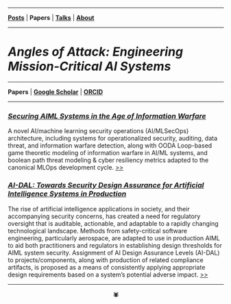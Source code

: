 -------

[**Posts**](https://anglesofattack.io/posts.html) \| **Papers** \| [**Talks**](https://anglesofattack.io/talks.html) \| [**About**](https://anglesofattack.io/about.html)

-------

# *Angles of Attack: Engineering Mission-Critical AI Systems*

-------

**Papers** \| [**Google Scholar**](https://scholar.google.com/citations?hl=en&user=mRCXIV8AAAAJ) \| [**ORCID**](https://orcid.org/0009-0003-0568-0236)

-------

### *<a href="https://zenodo.org/records/13905972" target="_blank" rel="noopener noreferrer">Securing AIML Systems in the Age of Information Warfare </a>*

A novel AI/machine learning security operations (AI/MLSecOps) architecture, including systems for operationalized security, auditing, data threat, and information warfare detection, along with OODA Loop-based game theoretic modeling of information warfare in AI/ML systems, and boolean path threat modeling & cyber resiliency metrics adapted to the canonical MLOps development cycle. <a href="https://zenodo.org/records/13905972" target="_blank" rel="noopener noreferrer"> >> </a>

### *<a href="https://zenodo.org/records/13905960" target="_blank" rel="noopener noreferrer">AI-DAL: Towards Security Design Assurance for Artificial Intelligence Systems in Production </a>*

The rise of artificial intelligence applications in society, and their accompanying security concerns, has created a need for regulatory oversight that is auditable, actionable, and adaptable to a rapidly changing technological landscape. Methods from safety-critical software engineering, particularly aerospace, are adapted to use in production AIML to aid both practitioners and regulators in establishing design thresholds for AIML system security. Assignment of AI Design Assurance Levels (AI-DAL) to projects/components, along with production of related compliance artifacts, is proposed as a means of consistently applying appropriate design requirements based on a system’s potential adverse impact. <a href="https://zenodo.org/records/13905960" target="_blank" rel="noopener noreferrer"> >> </a>

-------

<div align="center">🕷</div>
